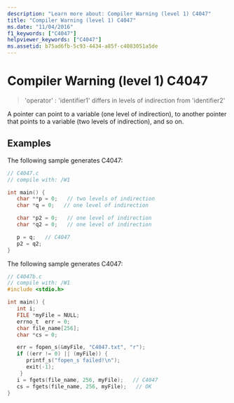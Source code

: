 ```yaml
---
description: "Learn more about: Compiler Warning (level 1) C4047"
title: "Compiler Warning (level 1) C4047"
ms.date: "11/04/2016"
f1_keywords: ["C4047"]
helpviewer_keywords: ["C4047"]
ms.assetid: b75ad6fb-5c93-4434-a85f-c4083051a5de
---
```

# Compiler Warning (level 1) C4047

> 'operator' : 'identifier1' differs in levels of indirection from 'identifier2'

A pointer can point to a variable (one level of indirection), to another pointer that points to a variable (two levels of indirection), and so on.

## Examples

The following sample generates C4047:

```c
// C4047.c
// compile with: /W1

int main() {
   char **p = 0;   // two levels of indirection
   char *q = 0;   // one level of indirection

   char *p2 = 0;   // one level of indirection
   char *q2 = 0;   // one level of indirection

   p = q;   // C4047
   p2 = q2;
}
```

The following sample generates C4047:

```c
// C4047b.c
// compile with: /W1
#include <stdio.h>

int main() {
   int i;
   FILE *myFile = NULL;
   errno_t  err = 0;
   char file_name[256];
   char *cs = 0;

   err = fopen_s(&myFile, "C4047.txt", "r");
   if ((err != 0) || (myFile)) {
      printf_s("fopen_s failed!\n");
      exit(-1);
    }
   i = fgets(file_name, 256, myFile);   // C4047
   cs = fgets(file_name, 256, myFile);   // OK
}
```
